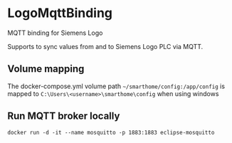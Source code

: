 # LogoMqttBinding
MQTT binding for Siemens Logo

Supports to sync values from and to Siemens Logo PLC via MQTT.

## Volume mapping
The docker-compose.yml volume path
```~/smarthome/config:/app/config```
is mapped to 
```C:\Users\<username>\smarthome\config```
when using windows

## Run MQTT broker locally
```docker run -d -it --name mosquitto -p 1883:1883 eclipse-mosquitto```
